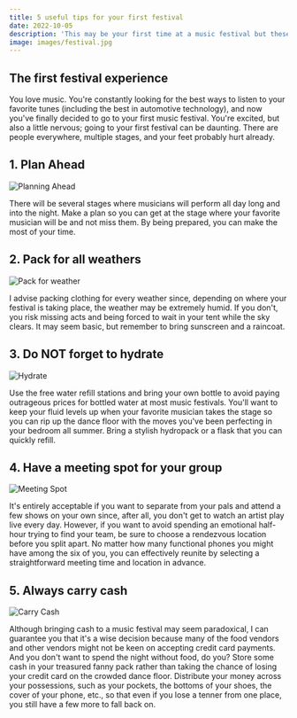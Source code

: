 ```yaml
---
title: 5 useful tips for your first festival
date: 2022-10-05
description: 'This may be your first time at a music festival but these five tips will help you make that first-time festival experience the best one you will ever have.'
image: images/festival.jpg
---
```


## The first festival experience

You love music. You're constantly looking for the best ways to listen to your favorite tunes (including the best in automotive technology), and now you've finally decided to go to your first music festival. You're excited, but also a little nervous; going to your first festival can be daunting. There are people everywhere, multiple stages, and your feet probably hurt already.

## 1. Plan Ahead

![Planning Ahead](https://clubsolutionsmagazine.com/wp-content/uploads/2017/11/shutterstock_167350049.jpg)

There will be several stages where musicians will perform all day long and into the night. Make a plan so you can get at the stage where your favorite musician will be and not miss them. By being prepared, you can make the most of your time.

## 2. Pack for all weathers

![Pack for weather](https://cms.accuweather.com/wp-content/uploads/2019/12/cropped-brandless-4gEbivsYPEg-unsplash.jpg)

I advise packing clothing for every weather since, depending on where your festival is taking place, the weather may be extremely humid. If you don't, you risk missing acts and being forced to wait in your tent while the sky clears. It may seem basic, but remember to bring sunscreen and a raincoat.

## 3. Do NOT forget to hydrate

![Hydrate](https://cms.accuweather.com/wp-content/uploads/2019/12/cropped-brandless-4gEbivsYPEg-unsplash.jpg)

Use the free water refill stations and bring your own bottle to avoid paying outrageous prices for bottled water at most music festivals. You'll want to keep your fluid levels up when your favorite musician takes the stage so you can rip up the dance floor with the moves you've been perfecting in your bedroom all summer. Bring a stylish hydropack or a flask that you can quickly refill.

## 4. Have a meeting spot for your group

![Meeting Spot](https://ak.picdn.net/shutterstock/videos/3843473/thumb/1.jpg)

It's entirely acceptable if you want to separate from your pals and attend a few shows on your own since, after all, you don't get to watch an artist play live every day. However, if you want to avoid spending an emotional half-hour trying to find your team, be sure to choose a rendezvous location before you split apart. No matter how many functional phones you might have among the six of you, you can effectively reunite by selecting a straightforward meeting time and location in advance.

## 5. Always carry cash

![Carry Cash](https://content.fortune.com/wp-content/uploads/2022/07/GettyImages-1306726746-e1657549137485.jpg)

Although bringing cash to a music festival may seem paradoxical, I can guarantee you that it's a wise decision because many of the food vendors and other vendors might not be keen on accepting credit card payments. And you don't want to spend the night without food, do you? Store some cash in your treasured fanny pack rather than taking the chance of losing your credit card on the crowded dance floor. Distribute your money across your possessions, such as your pockets, the bottoms of your shoes, the cover of your phone, etc., so that even if you lose a tenner from one place, you still have a few more to fall back on.